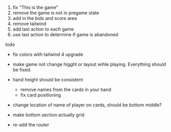 1. fix "This is the game"
2. remove the game is not in pregame state
3. add in the bids and score area
4. remove tailwind
5. add last action to each game
6. use last action to determine if game is abandoned

todo
- fix colors with tailwind 4 upgrade
- make game not change higght or layout wihle playing. Everything should be fixed.
- hand height should be consistent
  - remove names from the cards in your hand
  - fix card positioning
- change location of name of player on cards, should be bottom middle?
- make bottom section actually grid

- re-add the router